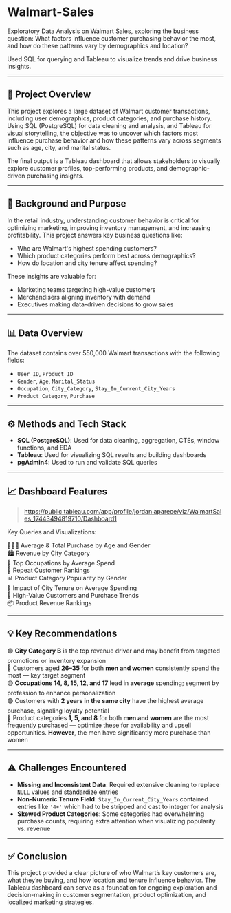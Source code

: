 # Walmart-Sales
Exploratory Data Analysis on Walmart Sales, exploring the business question: What factors influence customer purchasing behavior the most, and how do these patterns vary by demographics and location?


Used SQL for querying and Tableau to visualize trends and drive business insights.

---

## 🧾 Project Overview

This project explores a large dataset of Walmart customer transactions, including user demographics, product categories, and purchase history. Using SQL (PostgreSQL) for data cleaning and analysis, and Tableau for visual storytelling, the objective was to uncover which factors most influence purchase behavior and how these patterns vary across segments such as age, city, and marital status.

The final output is a Tableau dashboard that allows stakeholders to visually explore customer profiles, top-performing products, and demographic-driven purchasing insights.

---

## 🎯 Background and Purpose

In the retail industry, understanding customer behavior is critical for optimizing marketing, improving inventory management, and increasing profitability. This project answers key business questions like:

- Who are Walmart's highest spending customers?
- Which product categories perform best across demographics?
- How do location and city tenure affect spending?

These insights are valuable for:

- Marketing teams targeting high-value customers
- Merchandisers aligning inventory with demand
- Executives making data-driven decisions to grow sales

---

## 📊 Data Overview

The dataset contains over 550,000 Walmart transactions with the following fields:

- `User_ID`, `Product_ID`
- `Gender`, `Age`, `Marital_Status`
- `Occupation`, `City_Category`, `Stay_In_Current_City_Years`
- `Product_Category`, `Purchase`

---

## ⚙️ Methods and Tech Stack

- **SQL (PostgreSQL)**: Used for data cleaning, aggregation, CTEs, window functions, and EDA
- **Tableau**: Used for visualizing SQL results and building dashboards
- **pgAdmin4**: Used to run and validate SQL queries

---

## 📈 Dashboard Features
  
> https://public.tableau.com/app/profile/jordan.aparece/viz/WalmartSales_17443494819710/Dashboard1

Key Queries and Visualizations:

🧑‍🤝‍🧑 Average & Total Purchase by Age and Gender  
🏙️ Revenue by City Category  
💼 Top Occupations by Average Spend  
🔁 Repeat Customer Rankings  
📊 Product Category Popularity by Gender  
📍 Impact of City Tenure on Average Spending  
🧮 High-Value Customers and Purchase Trends  
📦 Product Revenue Rankings

---

## 💡 Key Recommendations

🟢 **City Category B** is the top revenue driver and may benefit from targeted promotions or inventory expansion  
🔵 Customers aged **26–35** for both **men and women** consistently spend the most — key target segment  
🟡 **Occupations 14, 8, 15, 12, and 17** lead in **average** spending; segment by profession to enhance personalization  
🟣 Customers with **2 years in the same city** have the highest average purchase, signaling loyalty potential  
🛒 Product categories **1, 5, and 8** for both **men and women** are the most frequently purchased — optimize these for availability and upsell opportunities. **However**, the men have significantly more purchase than women

---

## ⚠️ Challenges Encountered

- **Missing and Inconsistent Data**: Required extensive cleaning to replace `NULL` values and standardize entries
- **Non-Numeric Tenure Field**: `Stay_In_Current_City_Years` contained entries like `'4+'` which had to be stripped and cast to integer for analysis
- **Skewed Product Categories**: Some categories had overwhelming purchase counts, requiring extra attention when visualizing popularity vs. revenue

---

## ✅ Conclusion

This project provided a clear picture of who Walmart’s key customers are, what they’re buying, and how location and tenure influence behavior. The Tableau dashboard can serve as a foundation for ongoing exploration and decision-making in customer segmentation, product optimization, and localized marketing strategies.

